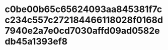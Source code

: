 # c0be00b65c65624093aa845381f7cc234c557c272184466118028f0168d7940e2a7e0cd7030affd09ad0582edb45a1393ef8